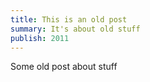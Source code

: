 ```yaml
---
title: This is an old post
summary: It's about old stuff
publish: 2011
---
```


Some old post about stuff
